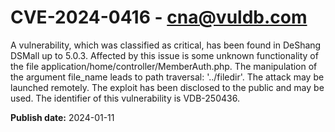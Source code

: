 # CVE-2024-0416 - cna@vuldb.com

A vulnerability, which was classified as critical, has been found in DeShang DSMall up to 5.0.3. Affected by this issue is some unknown functionality of the file application/home/controller/MemberAuth.php. The manipulation of the argument file_name leads to path traversal: '../filedir'. The attack may be launched remotely. The exploit has been disclosed to the public and may be used. The identifier of this vulnerability is VDB-250436.

**Publish date:** 2024-01-11
